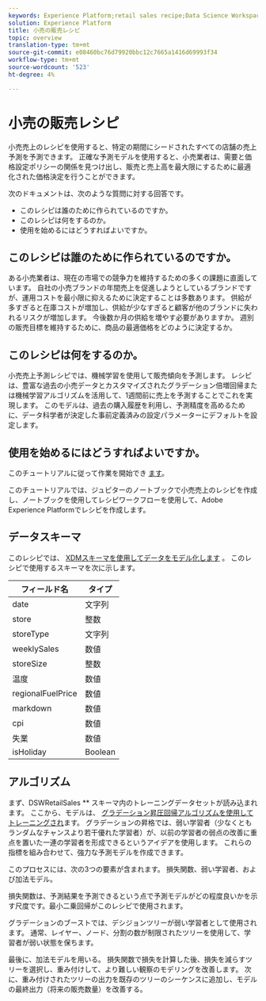 ```yaml
---
keywords: Experience Platform;retail sales recipe;Data Science Workspace;popular topics
solution: Experience Platform
title: 小売の販売レシピ
topic: overview
translation-type: tm+mt
source-git-commit: e08460bc76d79920bbc12c7665a1416d69993f34
workflow-type: tm+mt
source-wordcount: '523'
ht-degree: 4%

---
```



# 小売の販売レシピ

小売売上のレシピを使用すると、特定の期間にシードされたすべての店舗の売上予測を予測できます。 正確な予測モデルを使用すると、小売業者は、需要と価格設定ポリシーの関係を見つけ出し、販売と売上高を最大限にするために最適化された価格決定を行うことができます。

次のドキュメントは、次のような質問に対する回答です。
* このレシピは誰のために作られているのですか。
* このレシピは何をするのか。
* 使用を始めるにはどうすればよいですか。

## このレシピは誰のために作られているのですか。

ある小売業者は、現在の市場での競争力を維持するための多くの課題に直面しています。 自社の小売ブランドの年間売上を促進しようとしているブランドですが、運用コストを最小限に抑えるために決定することは多数あります。 供給が多すぎると在庫コストが増加し、供給が少なすぎると顧客が他のブランドに失われるリスクが増加します。 今後数か月の供給を増やす必要がありますか。 週別の販売目標を維持するために、商品の最適価格をどのように決定するか。

## このレシピは何をするのか。

小売売上予測レシピでは、機械学習を使用して販売傾向を予測します。 レシピは、豊富な過去の小売データとカスタマイズされたグラデーション倍増回帰または機械学習アルゴリズムを活用して、1週間前に売上を予測することでこれを実現します。 このモデルは、過去の購入履歴を利用し、予測精度を高めるために、データ科学者が決定した事前定義済みの設定パラメーターにデフォルトを設定します。

## 使用を始めるにはどうすればよいですか。

このチュートリアルに従って作業を開始でき [ます](../jupyterlab/create-a-recipe.md)。

このチュートリアルでは、ジュピターのノートブックで小売売上のレシピを作成し、ノートブックを使用してレシピワークフローを使用して、Adobe Experience Platformでレシピを作成します。

## データスキーマ

このレシピでは、 [XDMスキーマを使用してデータをモデル化します](../../xdm/schema/field-dictionary.md) 。 このレシピで使用するスキーマを次に示します。

| フィールド名 | タイプ |
--- | ---
| date | 文字列 |
| store | 整数 |
| storeType | 文字列 |
| weeklySales | 数値 |
| storeSize | 整数 |
| 温度 | 数値 |
| regionalFuelPrice | 数値 |
| markdown | 数値 |
| cpi | 数値 |
| 失業 | 数値 |
| isHoliday | Boolean |


## アルゴリズム

まず、DSWRetailSales ** スキーマ内のトレーニングデータセットが読み込まれます。 ここから、モデルは、 [グラデーション昇圧回帰アルゴリズムを使用してトレーニングされ](https://scikit-learn.org/stable/modules/generated/sklearn.ensemble.GradientBoostingRegressor.html)ます。 グラデーションの昇格では、弱い学習者（少なくともランダムなチャンスより若干優れた学習者）が、以前の学習者の弱点の改善に重点を置いた一連の学習者を形成できるというアイデアを使用します。 これらの指標を組み合わせて、強力な予測モデルを作成できます。

このプロセスには、次の3つの要素が含まれます。 損失関数、弱い学習者、および加法モデル。

損失関数は、予測結果を予測できるという点で予測モデルがどの程度良いかを示す尺度です。最小二乗回帰がこのレシピで使用されます。

グラデーションのブーストでは、デシジョンツリーが弱い学習者として使用されます。 通常、レイヤー、ノード、分割の数が制限されたツリーを使用して、学習者が弱い状態を保ちます。

最後に、加法モデルを用いる。 損失関数で損失を計算した後、損失を減らすツリーを選択し、重み付けして、より難しい観察のモデリングを改善します。 次に、重み付けされたツリーの出力を既存のツリーのシーケンスに追加し、モデルの最終出力（将来の販売数量）を改善する。